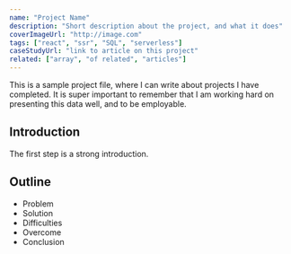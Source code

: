 ```yaml
---
name: "Project Name"
description: "Short description about the project, and what it does"
coverImageUrl: "http://image.com"
tags: ["react", "ssr", "SQL", "serverless"]
caseStudyUrl: "link to article on this project"
related: ["array", "of related", "articles"]
---
```


This is a sample project file, where I can write about projects I have completed. It is super important to remember that I am working hard on presenting this data well, and to be employable.

## Introduction

The first step is a strong introduction.

## Outline

- Problem
- Solution
- Difficulties
- Overcome
- Conclusion
